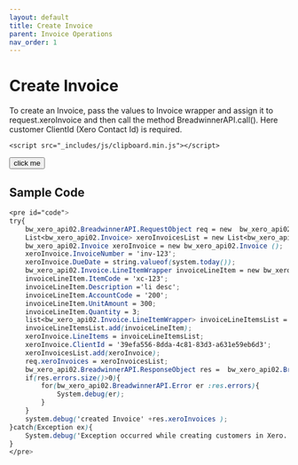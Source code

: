 ```yaml
---
layout: default
title: Create Invoice
parent: Invoice Operations
nav_order: 1
---
```


# Create Invoice



To create an Invoice, pass the values to Invoice wrapper and assign it to request.xeroInvoice and then call the method BreadwinnerAPI.call(). Here customer ClientId (Xero Contact Id) is required.


    <script src="_includes/js/clipboard.min.js"></script>


<button class="btn" data-clipboard-target="#code">
    click me
</button>

## Sample Code
```scss
<pre id="code">
try{
	bw_xero_api02.BreadwinnerAPI.RequestObject req = new  bw_xero_api02.BreadwinnerAPI.RequestObject();	
	List<bw_xero_api02.Invoice> xeroInvoicesList = new List<bw_xero_api02.Invoice>();
	bw_xero_api02.Invoice xeroInvoice = new bw_xero_api02.Invoice ();
	xeroInvoice.InvoiceNumber = 'inv-123';
	xeroInvoice.DueDate = string.valueof(system.today());
	bw_xero_api02.Invoice.LineItemWrapper invoiceLineItem = new bw_xero_api02.Invoice.LineItemWrapper();
	invoiceLineItem.ItemCode = 'xc-123'; 
	invoiceLineItem.Description ='li desc'; 
	invoiceLineItem.AccountCode = '200';
	invoiceLineItem.UnitAmount = 300;
	invoiceLineItem.Quantity = 3;
	list<bw_xero_api02.Invoice.LineItemWrapper> invoiceLineItemsList = new list<bw_xero_api02.Invoice.LineItemWrapper>();
	invoiceLineItemsList.add(invoiceLineItem);
	xeroInvoice.LineItems = invoiceLineItemsList;
	xeroInvoice.ClientId = '39efa556-8dda-4c81-83d3-a631e59eb6d3';
	xeroInvoicesList.add(xeroInvoice);
	req.xeroInvoices = xeroInvoicesList;
	bw_xero_api02.BreadwinnerAPI.ResponseObject res =  bw_xero_api02.BreadwinnerAPI.call('createInvoice', req);
	if(res.errors.size()>0){
		for(bw_xero_api02.BreadwinnerAPI.Error er :res.errors){
			System.debug(er); 
		}
	}
	system.debug('created Invoice' +res.xeroInvoices );
}catch(Exception ex){
	System.debug('Exception occurred while creating customers in Xero.'+ex.getStackTraceString());
}
</pre>
```

